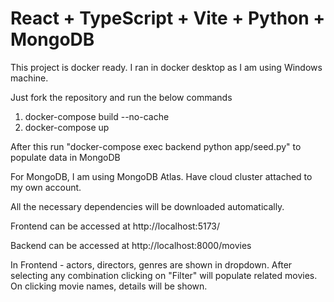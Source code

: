 # React + TypeScript + Vite + Python + MongoDB

This project is docker ready. I ran in docker desktop as I am using Windows machine.

Just fork the repository and run the below commands

1. docker-compose build --no-cache
2. docker-compose up

After this run "docker-compose exec backend python app/seed.py" to populate data in MongoDB

For MongoDB, I am using MongoDB Atlas. Have cloud cluster attached to my own account.

All the necessary dependencies will be downloaded automatically.

Frontend can be accessed at http://localhost:5173/

Backend can be accessed at http://localhost:8000/movies

In Frontend - actors, directors, genres are shown in dropdown. After selecting any combination clicking on "Filter" will populate related movies. On clicking movie names, details will be shown.
